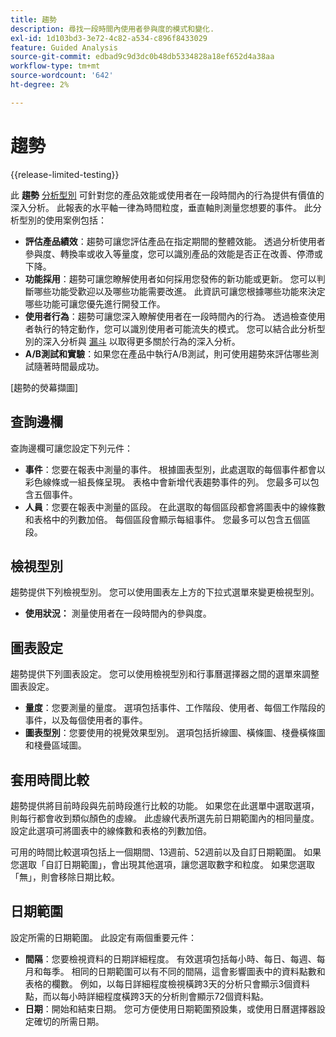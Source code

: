 ```yaml
---
title: 趨勢
description: 尋找一段時間內使用者參與度的模式和變化.
exl-id: 1d103bd3-3e72-4c82-a534-c896f8433029
feature: Guided Analysis
source-git-commit: edbad9c9d3dc0b48db5334828a18ef652d4a38aa
workflow-type: tm+mt
source-wordcount: '642'
ht-degree: 2%

---
```


# 趨勢

{{release-limited-testing}}

此 **趨勢** [分析型別](overview.md) 可針對您的產品效能或使用者在一段時間內的行為提供有價值的深入分析。 此報表的水平軸一律為時間粒度，垂直軸則測量您想要的事件。 此分析型別的使用案例包括：

* **評估產品績效**：趨勢可讓您評估產品在指定期間的整體效能。 透過分析使用者參與度、轉換率或收入等量度，您可以識別產品的效能是否正在改善、停滯或下降。
* **功能採用**：趨勢可讓您瞭解使用者如何採用您發佈的新功能或更新。 您可以判斷哪些功能受歡迎以及哪些功能需要改進。 此資訊可讓您根據哪些功能來決定哪些功能可讓您優先進行開發工作。
* **使用者行為**：趨勢可讓您深入瞭解使用者在一段時間內的行為。 透過檢查使用者執行的特定動作，您可以識別使用者可能流失的模式。 您可以結合此分析型別的深入分析與 [漏斗](funnel.md) 以取得更多關於行為的深入分析。
* **A/B測試和實驗**：如果您在產品中執行A/B測試，則可使用趨勢來評估哪些測試隨著時間最成功。

[趨勢的熒幕擷圖]

## 查詢邊欄

查詢邊欄可讓您設定下列元件：

* **事件**：您要在報表中測量的事件。 根據圖表型別，此處選取的每個事件都會以彩色線條或一組長條呈現。 表格中會新增代表趨勢事件的列。 您最多可以包含五個事件。
* **人員**：您要在報表中測量的區段。 在此選取的每個區段都會將圖表中的線條數和表格中的列數加倍。 每個區段會顯示每組事件。 您最多可以包含五個區段。

## 檢視型別

趨勢提供下列檢視型別。 您可以使用圖表左上方的下拉式選單來變更檢視型別。

* **使用狀況：** 測量使用者在一段時間內的參與度。

## 圖表設定

趨勢提供下列圖表設定。 您可以使用檢視型別和行事曆選擇器之間的選單來調整圖表設定。

* **量度**：您要測量的量度。 選項包括事件、工作階段、使用者、每個工作階段的事件，以及每個使用者的事件。
* **圖表型別**：您要使用的視覺效果型別。 選項包括折線圖、橫條圖、棧疊橫條圖和棧疊區域圖。

## 套用時間比較

趨勢提供將目前時段與先前時段進行比較的功能。 如果您在此選單中選取選項，則每行都會收到類似顏色的虛線。 此虛線代表所選先前日期範圍內的相同量度。 設定此選項可將圖表中的線條數和表格的列數加倍。

可用的時間比較選項包括上一個期間、13週前、52週前以及自訂日期範圍。 如果您選取「自訂日期範圍」，會出現其他選項，讓您選取數字和粒度。 如果您選取「無」，則會移除日期比較。

## 日期範圍

設定所需的日期範圍。 此設定有兩個重要元件：

* **間隔**：您要檢視資料的日期詳細程度。 有效選項包括每小時、每日、每週、每月和每季。 相同的日期範圍可以有不同的間隔，這會影響圖表中的資料點數和表格的欄數。 例如，以每日詳細程度檢視橫跨3天的分析只會顯示3個資料點，而以每小時詳細程度橫跨3天的分析則會顯示72個資料點。
* **日期**：開始和結束日期。 您可方便使用日期範圍預設集，或使用日曆選擇器設定確切的所需日期。
